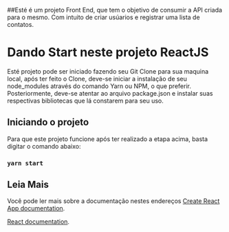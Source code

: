 ##Esté é um projeto Front End, que tem o objetivo de consumir a API criada para o mesmo. Com intuito de criar usúarios e registrar uma lista de contatos.

# Dando Start neste projeto ReactJS

Esté projeto pode ser iniciado fazendo seu Git Clone para sua maquina local, após ter feito o Clone, deve-se iniciar a instalação de seu node_modules através do comando Yarn ou NPM, o que preferir. Posteriormente, deve-se atentar ao arquivo package.json e instalar suas respectivas bibliotecas que lá constarem para seu uso.

## Iniciando o projeto

Para que este projeto funcione após ter realizado a etapa acima, basta digitar o comando abaixo:

### `yarn start`

## Leia Mais

Você pode ler mais sobre a documentação nestes endereços [Create React App documentation](https://facebook.github.io/create-react-app/docs/getting-started).

 [React documentation](https://reactjs.org/).
